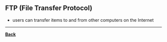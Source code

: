 ## FTP (File Transfer Protocol)
- users can transfer items to and from other computers on the Internet

---
**[Back](INTCOMPrelimCh12.md)**
